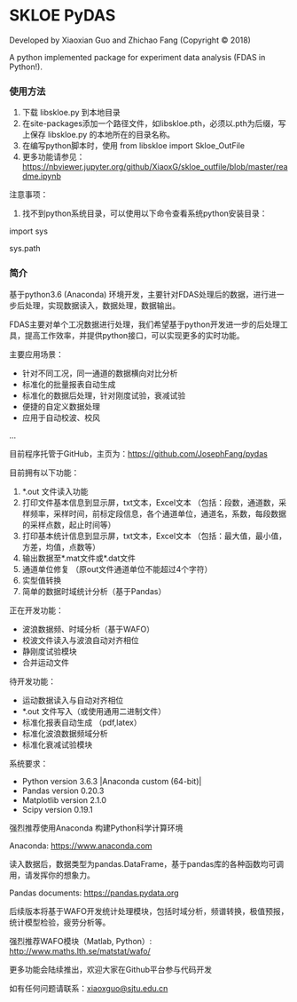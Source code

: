 # SKLOE PyDAS
Developed by Xiaoxian Guo and Zhichao Fang (Copyright &copy; 2018)

A python implemented package for experiment data analysis (FDAS in Python!).

### 使用方法

1. 下载 libskloe.py 到本地目录
2. 在site-packages添加一个路径文件，如libskloe.pth，必须以.pth为后缀，写上保存 libskloe.py 的本地所在的目录名称。
3. 在编写python脚本时，使用 from libskloe import Skloe_OutFile
4. 更多功能请参见：https://nbviewer.jupyter.org/github/XiaoxG/skloe_outfile/blob/master/readme.ipynb

注意事项：

1. 找不到python系统目录，可以使用以下命令查看系统python安装目录：

import sys

sys.path


### 简介

基于python3.6 (Anaconda) 环境开发，主要针对FDAS处理后的数据，进行进一步后处理，实现数据读入，数据处理，数据输出。

FDAS主要对单个工况数据进行处理，我们希望基于python开发进一步的后处理工具，提高工作效率，并提供python接口，可以实现更多的实时功能。

主要应用场景：

- 针对不同工况，同一通道的数据横向对比分析
- 标准化的批量报表自动生成
- 标准化的数据后处理，针对刚度试验，衰减试验
- 便捷的自定义数据处理
- 应用于自动校波、校风

...


目前程序托管于GitHub，主页为：https://github.com/JosephFang/pydas

目前拥有以下功能：

1. *.out 文件读入功能
2. 打印文件基本信息到显示屏，txt文本，Excel文本 （包括：段数，通道数，采样频率，采样时间，前标定段信息，各个通道单位，通道名，系数，每段数据的采样点数，起止时间等）
3. 打印基本统计信息到显示屏，txt文本，Excel文本 （包括：最大值，最小值，方差，均值，点数等）
4. 输出数据至*.mat文件或*.dat文件
5. 通道单位修复 （原out文件通道单位不能超过4个字符）
6. 实型值转换
7. 简单的数据时域统计分析（基于Pandas）

正在开发功能：

- 波浪数据频、时域分析（基于WAFO）
- 校波文件读入与波浪自动对齐相位
- 静刚度试验模块
- 合并运动文件

待开发功能：

- 运动数据读入与自动对齐相位
- *.out 文件写入（或使用通用二进制文件）
- 标准化报表自动生成 （pdf,latex）
- 标准化波浪数据频域分析
- 标准化衰减试验模块

系统要求：

- Python version 3.6.3 |Anaconda custom (64-bit)|
- Pandas version 0.20.3
- Matplotlib version 2.1.0
- Scipy version 0.19.1

强烈推荐使用Anaconda 构建Python科学计算环境

Anaconda: https://www.anaconda.com

读入数据后，数据类型为pandas.DataFrame，基于pandas库的各种函数均可调用，请发挥你的想象力。

Pandas documents: https://pandas.pydata.org

后续版本将基于WAFO开发统计处理模块，包括时域分析，频谱转换，极值预报，统计模型检验，疲劳分析等。

强烈推荐WAFO模块（Matlab, Python）: http://www.maths.lth.se/matstat/wafo/

更多功能会陆续推出，欢迎大家在Github平台参与代码开发

如有任何问题请联系：xiaoxguo@sjtu.edu.cn

